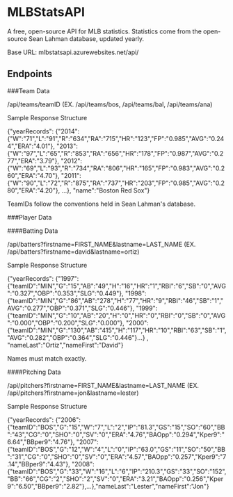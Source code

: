 # MLBStatsAPI
A free, open-source API for MLB statistics. Statistics come from the open-source Sean Lahman database, updated yearly.

Base URL: mlbstatsapi.azurewebsites.net/api/

## Endpoints

###Team Data

/api/teams/teamID (EX. /api/teams/bos, /api/teams/bal, /api/teams/ana)

Sample Response Structure

{"yearRecords":
  {"2014":{"W":"71","L":"91","R":"634","RA":"715","HR":"123","FP":"0.985","AVG":"0.244","ERA":"4.01"},
  "2013":{"W":"97","L":"65","R":"853","RA":"656","HR":"178","FP":"0.987","AVG":"0.277","ERA":"3.79"},
  "2012":{"W":"69","L":"93","R":"734","RA":"806","HR":"165","FP":"0.983","AVG":"0.260","ERA":"4.70"},
  "2011":{"W":"90","L":"72","R":"875","RA":"737","HR":"203","FP":"0.985","AVG":"0.280","ERA":"4.20"}, ...},
  "name":"Boston Red Sox"}

TeamIDs follow the conventions held in Sean Lahman's database.

###Player Data

####Batting Data

/api/batters?firstname=FIRST_NAME&lastname=LAST_NAME (EX. /api/batters?firstname=david&lastname=ortiz)

Sample Response Structure

{"yearRecords":
  {"1997":{"teamID":"MIN","G":"15","AB":"49","H":"16","HR":"1","RBI":"6","SB":"0","AVG":"0.327","OBP":"0.353","SLG":"0.449"},
  "1998":{"teamID":"MIN","G":"86","AB":"278","H":"77","HR":"9","RBI":"46","SB":"1","AVG":"0.277","OBP":"0.371","SLG":"0.446"},
  "1999":{"teamID":"MIN","G":"10","AB":"20","H":"0","HR":"0","RBI":"0","SB":"0","AVG":"0.000","OBP":"0.200","SLG":"0.000"},
  "2000":{"teamID":"MIN","G":"130","AB":"415","H":"117","HR":"10","RBI":"63","SB":"1","AVG":"0.282","OBP":"0.364","SLG":"0.446"}...} ,
  "nameLast":"Ortiz","nameFirst":"David"}

Names must match exactly.

####Pitching Data

/api/pitchers?firstname=FIRST_NAME&lastname=LAST_NAME (EX. /api/pitchers?firstname=jon&lastname=lester)

Sample Response Structure

{"yearRecords":
  {"2006":{"teamID":"BOS","G":"15","W":"7","L":"2","IP":"81.3","GS":"15","SO":"60","BB":"43","CG":"0","SHO":"0","SV":"0","ERA":"4.76","BAOpp":"0.294","Kper9":"6.64","BBper9":"4.76"},
  "2007":{"teamID":"BOS","G":"12","W":"4","L":"0","IP":"63.0","GS":"11","SO":"50","BB":"31","CG":"0","SHO":"0","SV":"0","ERA":"4.57","BAOpp":"0.257","Kper9":"7.14","BBper9":"4.43"},
  "2008":{"teamID":"BOS","G":"33","W":"16","L":"6","IP":"210.3","GS":"33","SO":"152","BB":"66","CG":"2","SHO":"2","SV":"0","ERA":"3.21","BAOpp":"0.256","Kper9":"6.50","BBper9":"2.82"},...},"nameLast":"Lester","nameFirst":"Jon"}
